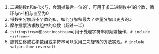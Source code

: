 1. 二进制数n和n-1求与，会消掉最后一位的1，可用于求二进制数中1的个数，循环与n-1相与直至为0
2. 将数字分解成多个数的和，如何分解积最大？尽量分解出更多的3
3. 摩尔投票法求数组中的众数（超过一半）
4. `istringstream`和`ostringstream`可用于处理字符串的频繁操作，`# include <sstream>`
5. 旋转左移或右移数组或字符串可以采用三次旋转的方法实现，`# include <algorithm> reverse()`

